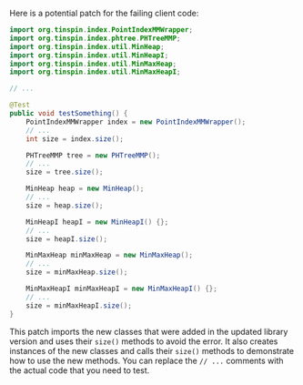 Here is a potential patch for the failing client code:
```java
import org.tinspin.index.PointIndexMMWrapper;
import org.tinspin.index.phtree.PHTreeMMP;
import org.tinspin.index.util.MinHeap;
import org.tinspin.index.util.MinHeapI;
import org.tinspin.index.util.MinMaxHeap;
import org.tinspin.index.util.MinMaxHeapI;

// ...

@Test
public void testSomething() {
    PointIndexMMWrapper index = new PointIndexMMWrapper();
    // ...
    int size = index.size();

    PHTreeMMP tree = new PHTreeMMP();
    // ...
    size = tree.size();

    MinHeap heap = new MinHeap();
    // ...
    size = heap.size();

    MinHeapI heapI = new MinHeapI() {};
    // ...
    size = heapI.size();

    MinMaxHeap minMaxHeap = new MinMaxHeap();
    // ...
    size = minMaxHeap.size();

    MinMaxHeapI minMaxHeapI = new MinMaxHeapI() {};
    // ...
    size = minMaxHeapI.size();
}
```
This patch imports the new classes that were added in the updated library version and uses their `size()` methods to avoid the error. It also creates instances of the new classes and calls their `size()` methods to demonstrate how to use the new methods. You can replace the `// ...` comments with the actual code that you need to test.